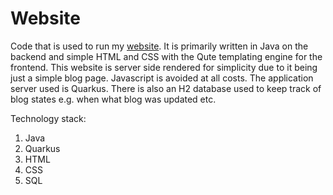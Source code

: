 # Website

Code that is used to run my [website](https://karlo.mijaljevic.xyz/). It is
primarily written in Java on the backend and simple HTML and CSS with the Qute
templating engine for the frontend. This website is server side rendered for
simplicity due to it being just a simple blog page. Javascript is avoided at
all costs. The application server used is Quarkus. There is also an H2 database
used to keep track of blog states e.g. when what blog was updated etc.

Technology stack:
1. Java
2. Quarkus
3. HTML
4. CSS
5. SQL